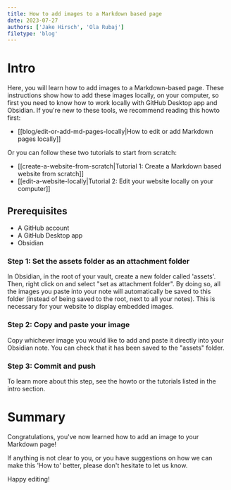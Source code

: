```yaml
---
title: How to add images to a Markdown based page
date: 2023-07-27
authors: ['Jake Hirsch', 'Ola Rubaj']
filetype: 'blog'
---
```


# Intro

Here, you will learn how to add images to a Markdown-based page. These instructions show how to add these images locally, on your computer, so first you need to know how to work locally with GitHub Desktop app and Obsidian. If you're new to these tools, we recommend reading this howto first:

- [[blog/edit-or-add-md-pages-locally|How to edit or add Markdown pages locally]]

Or you can follow these two tutorials to start from scratch:

- [[create-a-website-from-scratch|Tutorial 1: Create a Markdown based website from scratch]]
- [[edit-a-website-locally|Tutorial 2: Edit your website locally on your computer]]

## Prerequisites

- A GitHub account
- A GitHub Desktop app
- Obsidian

### Step 1: Set the assets folder as an attachment folder

In Obsidian, in the root of your vault, create a new folder called 'assets'. Then, right click on and select "set as attachment folder". By doing so, all the images you paste into your note will automatically be saved to this folder (instead of being saved to the root, next to all your notes). This is necessary for your website to display embedded images.

### Step 2: Copy and paste your image

Copy whichever image you would like to add and paste it directly into your Obsidian note. You can check that it has been saved to the "assets" folder.

### Step 3: Commit and push

To learn more about this step, see the howto or the tutorials listed in the intro section.

# Summary

Congratulations, you've now learned how to add an image to your Markdown page!

If anything is not clear to you, or you have suggestions on how we can make this 'How to' better, please don't hesitate to let us know.

Happy editing!
